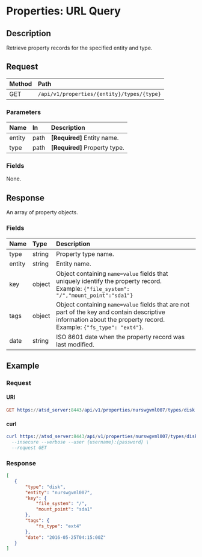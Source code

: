 # Properties: URL Query

## Description

Retrieve property records for the specified entity and type.

## Request

| **Method** | **Path** |
|:---|:---|
| GET | `/api/v1/properties/{entity}/types/{type}` |

### Parameters

| **Name** | **In** | **Description** |
|:---|:---|:---|
| entity | path | **[Required]** Entity name. |
| type | path | **[Required]** Property type. |

### Fields

None.

## Response 

An array of property objects.

### Fields

| **Name**  | **Type** | **Description**  |
|:---|:---|:---|
| type | string | Property type name. |
| entity |string | Entity name. |
| key | object | Object containing `name=value` fields that uniquely identify the property record. <br>Example: `{"file_system": "/","mount_point":"sda1"}`|
| tags | object | Object containing `name=value` fields that are not part of the key and contain descriptive information about the property record. <br>Example: `{"fs_type": "ext4"}`. |
| date | string | ISO 8601 date when the property record was last modified. |

## Example

### Request

#### URI

```elm 
GET https://atsd_server:8443/api/v1/properties/nurswgvml007/types/disk
```

#### curl

```elm
curl https://atsd_server:8443/api/v1/properties/nurswgvml007/types/disk \
  --insecure --verbose --user {username}:{password} \
  --request GET
```

### Response

```json
[
   {
       "type": "disk",
       "entity": "nurswgvml007",
       "key": {
           "file_system": "/",
           "mount_point": "sda1"
       },
       "tags": {
           "fs_type": "ext4"
       },
       "date": "2016-05-25T04:15:00Z"
   }
]
```
